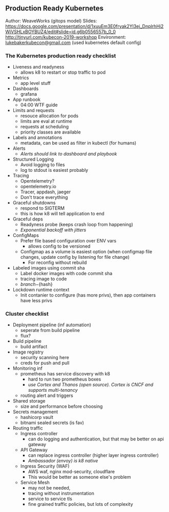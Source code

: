 Production Ready Kubernetes
---------------------------
Author: WeaveWorks (gitops model)
Slides: https://docs.google.com/presentation/d/1xuuEm3E0fryak2Yl3ej_DnplrhHi2WjVSHLxBOYBUZ4/edit#slide=id.g6b0556557b_0_0
        http://tinyurl.com/kubecon-2019-workshop
Environment: lukebakerkubecon@gmail.com (used kubernetes default config)

### The Kubernetes production ready checklist
* Liveness and readyness
    * allows k8 to restart or stop traffic to pod
* Metrics
    * app level stuff 
* Dashboards
    * grafana
* App runbook
    * 04:00 WTF guide
* Limits and requests
    * resouce allocation for pods
    * limits are eval at runtime
    * requests at scheduling
    * priority classes are available
* Labels and annotations
    * metadata, can be used as filter in kubectl (for humans)
* Alerts
    * _Alerts should link to dashboard and playbook_
* Structured Logging
    * Avoid logging to files
    * log to stdout is easiest probably
* Tracing
    * Opentelemetry?
    * opentelemetry.io
    * Tracer, appdash, jaeger
    * Don't trace everything
* Graceful shutdowns
    * respond to SIGTERM
    * this is how k8 will tell application to end
* Graceful deps
    * Readyness probe (keeps crash loop from happening)
    * _Exponential backoff with jitters_
* ConfigMaps
    * Prefer file based configuration over ENV vars
        * allows config to be versioned
    * Configmap as a volume is easiest option (when configmap file changes, update config by listening for file change)
        * For reconfig without rebuild
* Labeled images using commit sha
    * Label docker images with code commit sha
    * tracing image to code
    * ${branch}-${hash}
* Lockdown runtime context
    * Init contanier to configure (has more privs), then app containers have less privs

### Cluster checklist
* Deployment pipeline (inf automation)
    * seperate from build pipeline
    * flux?
* Build pipeline
    * build artifact
* Image registry
    * security scanning here
    * creds for push and pull
* Monitoring inf
    * prometheus has service discovery with k8
        * hard to run two prometheus boxes
        * _use Cortex and Thanos (open source). Cortex is CNCF and supports multi-tenancy_
    * routing alert and triggers
* Shared storage
    * size and performance before choosing
* Secrets management
    * hashicorp vault
    * bitnami sealed secrets (is fav)
* Routing traffic
    * Ingress controller
        * can do logging and authentication, but that may be better on api gateway
    * API Gateway
        * can replace ingress controller (higher layer ingress controller)
        * _Ambassador (envoy) is k8 native_
    * Ingress Security (WAF)
        * AWS waf, nginx mod-security, cloudflare
        * This would be better as someone else's problem
    * Service Mesh
        * may not be needed,
        * tracing without instrumentation
        * service to service tls
        * fine grained traffic policies, but lots of complexity